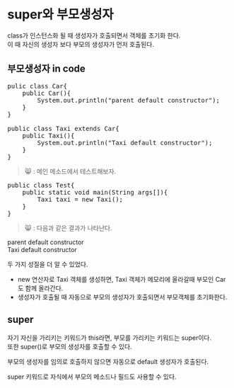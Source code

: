 super와 부모생성자
=================
class가 인스턴스화 될 때 생성자가 호출되면서 객체를 초기화 한다.  
이 때 자신의 생성자 보다 부모의 생성자가 먼저 호출된다.  

## 부모생성자 in code
<pre>
pulic class Car{
    public Car(){
        System.out.println("parent default constructor");
    }
}

public class Taxi extends Car{
    public Taxi(){
        System.out.println("Taxi default constructor");
    }
}</pre>

> 😸 : 메인 메소드에서 테스트해보자.
<pre>
public class Test{
    public static void main(String args[]){
        Taxi taxi = new Taxi();
    }
}</pre>

> 😸 : 다음과 같은 결과가 나타난다.

parent default constructor  
Taxi default constructor  

두 가지 성질을 더 알 수 있었다.
* new 연산자로 Taxi 객체를 생성하면, Taxi 객체가 메모리에 올라갈때 부모인
Car도 함께 올라간다. 
* 생성자가 호출될 때 자동으로 부모의 생성자가 호출되면서 부모객체를 초기화한다.  

## super
자기 자신을 가리키는 키워드가 this라면, 부모를 가리키는 키워드는 super이다.  
또한 super()로 부모의 생성자를 호출할 수 있다.

부모의 생성자를 임의로 호출하지 않으면 자동으로 default 생성자가 호출된다.  

super 키워드로 자식에서 부모의 메소드나 필드도 사용할 수 있다.